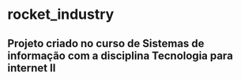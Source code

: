 # rocket_industry

## Projeto criado no curso de Sistemas de informação com a disciplina Tecnologia para internet II 
